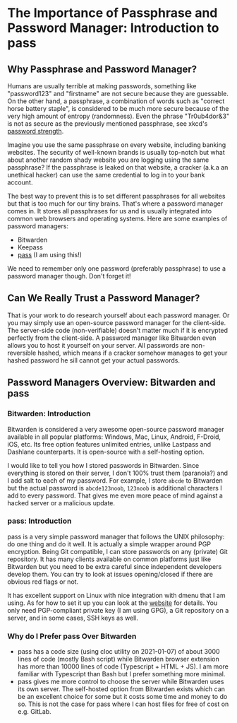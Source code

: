 # The Importance of Passphrase and Password Manager: Introduction to pass

## Why Passphrase and Password Manager?

Humans are usually terrible at making passwords, something like "password123" and "firstname" are not secure because they are guessable. On the other hand, a passphrase, a combination of words such as "correct horse battery staple", is considered to be much more secure because of the very high amount of entropy (randomness). Even the phrase "Tr0ub4dor&3" is not as secure as the previously mentioned passphrase, see xkcd's [password strength](https://xkcd.com/936/).

Imagine you use the same passphrase on every website, including banking websites. The security of well-known brands is usually top-notch but what about another random shady website you are logging using the same passphrase? If the passphrase is leaked on that website, a cracker (a.k.a an unethical hacker) can use the same credential to log in to your bank account.

The best way to prevent this is to set different passphrases for all websites but that is too much for our tiny brains. That's where a password manager comes in. It stores all passphrases for us and is usually integrated into common web browsers and operating systems. Here are some examples of password managers:

- Bitwarden
- Keepass
- [pass](https://www.passwordstore.org/) (I am using this!)

We need to remember only one password (preferably passphrase) to use a password manager though. Don't forget it!

## Can We Really Trust a Password Manager?

That is your work to do research yourself about each password manager. Or you may simply use an open-source password manager for the client-side. The server-side code (non-verifiable) doesn't matter much if it is encrypted perfectly from the client-side. A password manager like Bitwarden even allows you to host it yourself on your server. All passwords are non-reversible hashed, which means if a cracker somehow manages to get your hashed password he sill cannot get your actual passwords.

## Password Managers Overview: Bitwarden and pass

### Bitwarden: Introduction

Bitwarden is considered a very awesome open-source password manager available in all popular platforms: Windows, Mac, Linux, Android, F-Droid, iOS, etc. Its free option features unlimited entries, unlike Lastpass and Dashlane counterparts. It is open-source with a self-hosting option.

I would like to tell you how I stored passwords in Bitwarden. Since everything is stored on their server, I don't 100% trust them (paranoia?) and I add salt to each of my password. For example, I store `abcde` to Bitwarden but the actual password is `abcde123noob`, `123noob` is additional characters I add to every password. That gives me even more peace of mind against a hacked server or a malicious update.

### pass: Introduction

pass is a very simple password manager that follows the UNIX philosophy: do one thing and do it well. It is actually a simple wrapper around PGP encryption. Being Git compatible, I can store passwords on any (private) Git repository. It has many clients available on common platforms just like Bitwarden but you need to be extra careful since independent developers develop them. You can try to look at issues opening/closed if there are obvious red flags or not.

It has excellent support on Linux with nice integration with dmenu that I am using. As for how to set it up you can look at the [website](https://www.passwordstore.org/) for details. You only need PGP-compliant private key (I am using GPG), a Git repository on a server, and in some cases, SSH keys as well.

### Why do I Prefer pass Over Bitwarden

- pass has a code size (using cloc utility on 2021-01-07) of about 3000 lines of code (mostly Bash script) while Bitwarden browser extension has more than 10000 lines of code (Typescript + HTML + JS). I am more familiar with Typescript than Bash but I prefer something more minimal.
- pass gives me more control to choose the server while Bitwarden uses its own server. The self-hosted option from Bitwarden exists which can be an excellent choice for some but it costs some time and money to do so. This is not the case for pass where I can host files for free of cost on e.g. GitLab.
